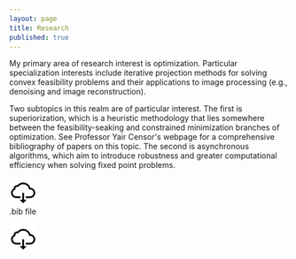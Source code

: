 ```yaml
---
layout: page
title: Research
published: true
---
```


<p class="message">
My primary area of research interest is optimization. Particular specialization interests include iterative projection methods for solving convex feasibility problems and their applications to image processing (e.g., denoising and image reconstruction).


Two subtopics in this realm are of particular interest. The first is superiorization, which is a heuristic methodology that lies somewhere between the feasibility-seaking and constrained minimization branches of optimization. See Professor Yair Censor's webpage for a comprehensive bibliography of papers on this topic. The second is asynchronous algorithms, which aim to introduce robustness and greater computational efficiency when solving fixed point problems.
</p>



<div class = "message">
<div class = "featured">
<style>


.image {
  display: block;
  width: 50px;
  height: auto;
}

.brightness {
    background-color: white;
    display: inline-block;

}
.brightness img:hover {
    opacity: .5;
}

.overlay {
  position: relative;
  top: -75px;
  bottom: 0;
  left: 0;
  right: 0;
  height: 50px;
  width: 50px;
  opacity: 0;
  transition: 1.0s ease;
  background-color: #92b4f2;
}

.container:hover .overlay {
  opacity: 0.1;
  height: 50px;
  width: 50px
}

.text {
  color: white;
  font-size: 12px;
  position: absolute;
  top: 50%;
  left: 50%;
  -webkit-transform: translate(-50%, -50%);
  -ms-transform: translate(-50%, -50%);
  transform: translate(-50%, -50%);
  text-align: center;
}
</style>  
  
  <div id="container">
  <div class="brightness">
  <img src="/public/images/download-icon.png" alt="Avatar" class="image" style="width:50px">
  <div class="overlay">
    <div class="text">.bib file</div>
  </div>
</div>
  </div>
  
   <a href="https://google.com"><img src="/public/images/download-icon.png"/></a>
  </div>
  </div>
